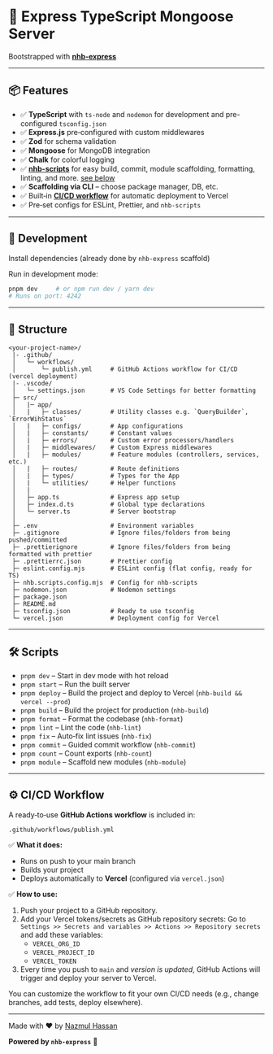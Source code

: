 # 🚀 Express TypeScript Mongoose Server

Bootstrapped with [**nhb-express**](https://www.npmjs.com/package/nhb-express)

---

## 📦 Features

- ✅ **TypeScript** with `ts-node` and `nodemon` for development and pre-configured `tsconfig.json`
- ✅ **Express.js** pre‑configured with custom middlewares
- ✅ **Zod** for schema validation
- ✅ **Mongoose** for MongoDB integration
- ✅ **Chalk** for colorful logging
- ✅ **[nhb-scripts](https://www.npmjs.com/package/nhb-scripts)** for easy build, commit, module scaffolding, formatting, linting, and more. [see below](#️-scripts)
- ✅ **Scaffolding via CLI** – choose package manager, DB, etc.
- ✅ Built‑in [**CI/CD workflow**](#️-cicd-workflow) for automatic deployment to Vercel
- ✅ Pre‑set configs for ESLint, Prettier, and `nhb-scripts`

---

## 🚀 Development

Install dependencies (already done by `nhb-express` scaffold)

Run in development mode:

```bash
pnpm dev     # or npm run dev / yarn dev
# Runs on port: 4242
```

---

## 📁 Structure

```text
<your-project-name>/
 |- .github/
 │   └─ workflows/
 │       └─ publish.yml     # GitHub Actions workflow for CI/CD (vercel deployment) 
 |- .vscode/
 │   └─ settings.json       # VS Code Settings for better formatting
 ├─ src/
 │   |─ app/
 │   |   ├─ classes/        # Utility classes e.g. `QueryBuilder`, `ErrorWihStatus`
 │   |   ├─ configs/        # App configurations
 │   |   ├─ constants/      # Constant values
 │   |   ├─ errors/         # Custom error processors/handlers
 │   |   ├─ middlewares/    # Custom Express middlewares
 │   |   ├─ modules/        # Feature modules (controllers, services, etc.)
 │   |   ├─ routes/         # Route definitions
 │   |   ├─ types/          # Types for the App
 │   |   └─ utilities/      # Helper functions
 │   |
 │   ├─ app.ts              # Express app setup
 │   ├─ index.d.ts          # Global type declarations
 │   └─ server.ts           # Server bootstrap
 │
 ├─ .env                    # Environment variables
 ├─ .gitignore              # Ignore files/folders from being pushed/committed
 ├─ .prettierignore         # Ignore files/folders from being formatted with prettier
 ├─ .prettierrc.json        # Prettier config
 ├─ eslint.config.mjs       # ESLint config (flat config, ready for TS)
 ├─ nhb.scripts.config.mjs  # Config for nhb-scripts
 ├─ nodemon.json            # Nodemon settings
 ├─ package.json
 ├─ README.md
 ├─ tsconfig.json           # Ready to use tsconfig
 └─ vercel.json             # Deployment config for Vercel
```

---

## 🛠️ Scripts

- `pnpm dev` – Start in dev mode with hot reload
- `pnpm start` – Run the built server
- `pnpm deploy` – Build the project and deploy to Vercel (`nhb-build && vercel --prod`)
- `pnpm build` – Build the project for production (`nhb-build`)
- `pnpm format` – Format the codebase (`nhb-format`)
- `pnpm lint` – Lint the code (`nhb-lint`)
- `pnpm fix` – Auto‑fix lint issues (`nhb-fix`)
- `pnpm commit` – Guided commit workflow (`nhb-commit`)
- `pnpm count` – Count exports (`nhb-count`)
- `pnpm module` – Scaffold new modules (`nhb-module`)

---

## ⚙️ CI/CD Workflow

A ready‑to‑use **GitHub Actions workflow** is included in:

```text
.github/workflows/publish.yml
```

✅ **What it does:**

- Runs on push to your main branch
- Builds your project
- Deploys automatically to **Vercel** (configured via `vercel.json`)

✅ **How to use:**

1. Push your project to a GitHub repository.
2. Add your Vercel tokens/secrets as GitHub repository secrets:
    Go to `Settings >> Secrets and variables >> Actions >> Repository secrets` and add these variables:
    - `VERCEL_ORG_ID`
    - `VERCEL_PROJECT_ID`
    - `VERCEL_TOKEN`
3. Every time you push to `main` and _version is updated_, GitHub Actions will trigger and deploy your server to Vercel.

You can customize the workflow to fit your own CI/CD needs (e.g., change branches, add tests, deploy elsewhere).

---

Made with ❤️ by [Nazmul Hassan](https://github.com/nazmul-nhb)

**Powered by `nhb-express`** 🚀
